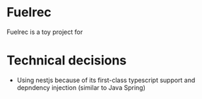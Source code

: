 # Fuelrec
Fuelrec is a toy project for 

# Technical decisions
- Using nestjs because of its first-class typescript support and depndency injection (similar to Java Spring)